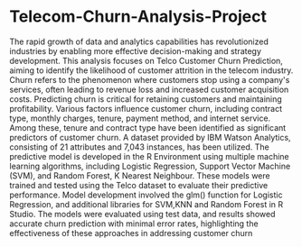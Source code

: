 # Telecom-Churn-Analysis-Project
The rapid growth of data and analytics capabilities has revolutionized industries by enabling 
more effective decision-making and strategy development. This analysis focuses on Telco 
Customer Churn Prediction, aiming to identify the likelihood of customer attrition in the 
telecom industry. 
Churn refers to the phenomenon where customers stop using a company's services, often 
leading to revenue loss and increased customer acquisition costs. Predicting churn is critical 
for retaining customers and maintaining profitability.
Various factors influence customer churn, including contract type, monthly charges, tenure, 
payment method, and internet service. Among these, tenure and contract type have been 
identified as significant predictors of customer churn. 
A dataset provided by IBM Watson Analytics, consisting of 21 attributes and 7,043 
instances, has been utilized. The predictive model is developed in the R Environment using 
multiple machine learning algorithms, including Logistic Regression, Support Vector 
Machine (SVM), and Random Forest, K Nearest Neighbour. 
These models were trained and tested using the Telco dataset to evaluate their predictive 
performance. Model development involved the glm() function for Logistic Regression, and 
additional libraries for SVM,KNN and Random Forest in R Studio. The models were 
evaluated using test data, and results showed accurate churn prediction with minimal error 
rates, highlighting the effectiveness of these approaches in addressing customer churn
